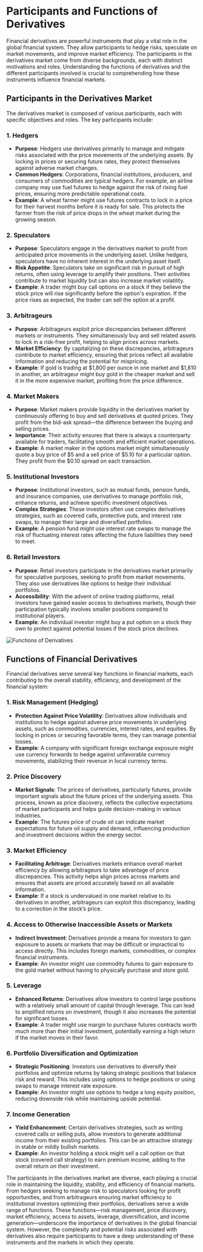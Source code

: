 # Participants and Functions of Derivatives

Financial derivatives are powerful instruments that play a vital role in the global financial system. They allow participants to hedge risks, speculate on market movements, and improve market efficiency. The participants in the derivatives market come from diverse backgrounds, each with distinct motivations and roles. Understanding the functions of derivatives and the different participants involved is crucial to comprehending how these instruments influence financial markets.

## Participants in the Derivatives Market

The derivatives market is composed of various participants, each with specific objectives and roles. The key participants include:

### 1. **Hedgers**

- **Purpose**: Hedgers use derivatives primarily to manage and mitigate risks associated with the price movements of the underlying assets. By locking in prices or securing future rates, they protect themselves against adverse market changes.
- **Common Hedgers**: Corporations, financial institutions, producers, and consumers of commodities are typical hedgers. For example, an airline company may use fuel futures to hedge against the risk of rising fuel prices, ensuring more predictable operational costs.
- **Example**: A wheat farmer might use futures contracts to lock in a price for their harvest months before it is ready for sale. This protects the farmer from the risk of price drops in the wheat market during the growing season.

### 2. **Speculators**

- **Purpose**: Speculators engage in the derivatives market to profit from anticipated price movements in the underlying asset. Unlike hedgers, speculators have no inherent interest in the underlying asset itself.
- **Risk Appetite**: Speculators take on significant risk in pursuit of high returns, often using leverage to amplify their positions. Their activities contribute to market liquidity but can also increase market volatility.
- **Example**: A trader might buy call options on a stock if they believe the stock price will rise significantly before the option's expiration. If the price rises as expected, the trader can sell the option at a profit.

### 3. **Arbitrageurs**

- **Purpose**: Arbitrageurs exploit price discrepancies between different markets or instruments. They simultaneously buy and sell related assets to lock in a risk-free profit, helping to align prices across markets.
- **Market Efficiency**: By capitalizing on these discrepancies, arbitrageurs contribute to market efficiency, ensuring that prices reflect all available information and reducing the potential for mispricing.
- **Example**: If gold is trading at $1,800 per ounce in one market and $1,810 in another, an arbitrageur might buy gold in the cheaper market and sell it in the more expensive market, profiting from the price difference.

### 4. **Market Makers**

- **Purpose**: Market makers provide liquidity in the derivatives market by continuously offering to buy and sell derivatives at quoted prices. They profit from the bid-ask spread—the difference between the buying and selling prices.
- **Importance**: Their activity ensures that there is always a counterparty available for traders, facilitating smooth and efficient market operations.
- **Example**: A market maker in the options market might simultaneously quote a buy price of $5 and a sell price of $5.10 for a particular option. They profit from the $0.10 spread on each transaction.

### 5. **Institutional Investors**

- **Purpose**: Institutional investors, such as mutual funds, pension funds, and insurance companies, use derivatives to manage portfolio risk, enhance returns, and achieve specific investment objectives.
- **Complex Strategies**: These investors often use complex derivatives strategies, such as covered calls, protective puts, and interest rate swaps, to manage their large and diversified portfolios.
- **Example**: A pension fund might use interest rate swaps to manage the risk of fluctuating interest rates affecting the future liabilities they need to meet.

### 6. **Retail Investors**

- **Purpose**: Retail investors participate in the derivatives market primarily for speculative purposes, seeking to profit from market movements. They also use derivatives like options to hedge their individual portfolios.
- **Accessibility**: With the advent of online trading platforms, retail investors have gained easier access to derivatives markets, though their participation typically involves smaller positions compared to institutional players.
- **Example**: An individual investor might buy a put option on a stock they own to protect against potential losses if the stock price declines.

![Functions of Derivatives](https://i0.wp.com/commercemates.com/wp-content/uploads/2020/05/Functions-of-Derivatives.jpg?resize=392%2C392&ssl=1)


## Functions of Financial Derivatives

Financial derivatives serve several key functions in financial markets, each contributing to the overall stability, efficiency, and development of the financial system:

### 1. **Risk Management (Hedging)**

- **Protection Against Price Volatility**: Derivatives allow individuals and institutions to hedge against adverse price movements in underlying assets, such as commodities, currencies, interest rates, and equities. By locking in prices or securing favorable terms, they can manage potential losses.
- **Example**: A company with significant foreign exchange exposure might use currency forwards to hedge against unfavorable currency movements, stabilizing their revenue in local currency terms.

### 2. **Price Discovery**

- **Market Signals**: The prices of derivatives, particularly futures, provide important signals about the future prices of the underlying assets. This process, known as price discovery, reflects the collective expectations of market participants and helps guide decision-making in various industries.
- **Example**: The futures price of crude oil can indicate market expectations for future oil supply and demand, influencing production and investment decisions within the energy sector.

### 3. **Market Efficiency**

- **Facilitating Arbitrage**: Derivatives markets enhance overall market efficiency by allowing arbitrageurs to take advantage of price discrepancies. This activity helps align prices across markets and ensures that assets are priced accurately based on all available information.
- **Example**: If a stock is undervalued in one market relative to its derivatives in another, arbitrageurs can exploit this discrepancy, leading to a correction in the stock’s price.

### 4. **Access to Otherwise Inaccessible Assets or Markets**

- **Indirect Investment**: Derivatives provide a means for investors to gain exposure to assets or markets that may be difficult or impractical to access directly. This includes foreign markets, commodities, or complex financial instruments.
- **Example**: An investor might use commodity futures to gain exposure to the gold market without having to physically purchase and store gold.

### 5. **Leverage**

- **Enhanced Returns**: Derivatives allow investors to control large positions with a relatively small amount of capital through leverage. This can lead to amplified returns on investment, though it also increases the potential for significant losses.
- **Example**: A trader might use margin to purchase futures contracts worth much more than their initial investment, potentially earning a high return if the market moves in their favor.

### 6. **Portfolio Diversification and Optimization**

- **Strategic Positioning**: Investors use derivatives to diversify their portfolios and optimize returns by taking strategic positions that balance risk and reward. This includes using options to hedge positions or using swaps to manage interest rate exposure.
- **Example**: An investor might use options to hedge a long equity position, reducing downside risk while maintaining upside potential.

### 7. **Income Generation**

- **Yield Enhancement**: Certain derivatives strategies, such as writing covered calls or selling puts, allow investors to generate additional income from their existing portfolios. This can be an attractive strategy in stable or mildly bullish markets.
- **Example**: An investor holding a stock might sell a call option on that stock (covered call strategy) to earn premium income, adding to the overall return on their investment.

The participants in the derivatives market are diverse, each playing a crucial role in maintaining the liquidity, stability, and efficiency of financial markets. From hedgers seeking to manage risk to speculators looking for profit opportunities, and from arbitrageurs ensuring market efficiency to institutional investors optimizing their portfolios, derivatives serve a wide range of functions. These functions—risk management, price discovery, market efficiency, access to assets, leverage, diversification, and income generation—underscore the importance of derivatives in the global financial system. However, the complexity and potential risks associated with derivatives also require participants to have a deep understanding of these instruments and the markets in which they operate.
